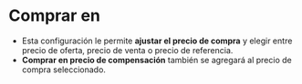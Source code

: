 # **Comprar en** 

- Esta configuración le permite **ajustar el precio de compra** y elegir entre precio de oferta, precio de venta o precio de referencia. 
- **Comprar en precio de compensación** también se agregará al precio de compra seleccionado.
